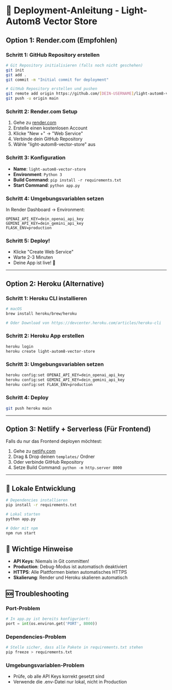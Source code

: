 # 🚀 Deployment-Anleitung - Light-Autom8 Vector Store

## Option 1: Render.com (Empfohlen)

### Schritt 1: GitHub Repository erstellen
```bash
# Git Repository initialisieren (falls noch nicht geschehen)
git init
git add .
git commit -m "Initial commit for deployment"

# GitHub Repository erstellen und pushen
git remote add origin https://github.com/[DEIN-USERNAME]/light-autom8-vector-store.git
git push -u origin main
```

### Schritt 2: Render.com Setup
1. Gehe zu [render.com](https://render.com)
2. Erstelle einen kostenlosen Account
3. Klicke "New +" → "Web Service"
4. Verbinde dein GitHub Repository
5. Wähle "light-autom8-vector-store" aus

### Schritt 3: Konfiguration
- **Name**: `light-autom8-vector-store`
- **Environment**: `Python 3`
- **Build Command**: `pip install -r requirements.txt`
- **Start Command**: `python app.py`

### Schritt 4: Umgebungsvariablen setzen
In Render Dashboard → Environment:
```
OPENAI_API_KEY=dein_openai_api_key
GEMINI_API_KEY=dein_gemini_api_key
FLASK_ENV=production
```

### Schritt 5: Deploy!
- Klicke "Create Web Service"
- Warte 2-3 Minuten
- Deine App ist live! 🎉

---

## Option 2: Heroku (Alternative)

### Schritt 1: Heroku CLI installieren
```bash
# macOS
brew install heroku/brew/heroku

# Oder Download von https://devcenter.heroku.com/articles/heroku-cli
```

### Schritt 2: Heroku App erstellen
```bash
heroku login
heroku create light-autom8-vector-store
```

### Schritt 3: Umgebungsvariablen setzen
```bash
heroku config:set OPENAI_API_KEY=dein_openai_api_key
heroku config:set GEMINI_API_KEY=dein_gemini_api_key
heroku config:set FLASK_ENV=production
```

### Schritt 4: Deploy
```bash
git push heroku main
```

---

## Option 3: Netlify + Serverless (Für Frontend)

Falls du nur das Frontend deployen möchtest:

1. Gehe zu [netlify.com](https://netlify.com)
2. Drag & Drop deinen `templates/` Ordner
3. Oder verbinde GitHub Repository
4. Setze Build Command: `python -m http.server 8000`

---

## 🔧 Lokale Entwicklung

```bash
# Dependencies installieren
pip install -r requirements.txt

# Lokal starten
python app.py

# Oder mit npm
npm run start
```

## 📝 Wichtige Hinweise

- **API Keys**: Niemals in Git committen!
- **Production**: Debug-Modus ist automatisch deaktiviert
- **HTTPS**: Alle Plattformen bieten automatisches HTTPS
- **Skalierung**: Render und Heroku skalieren automatisch

## 🆘 Troubleshooting

### Port-Problem
```python
# In app.py ist bereits konfiguriert:
port = int(os.environ.get('PORT', 8000))
```

### Dependencies-Problem
```bash
# Stelle sicher, dass alle Pakete in requirements.txt stehen
pip freeze > requirements.txt
```

### Umgebungsvariablen-Problem
- Prüfe, ob alle API Keys korrekt gesetzt sind
- Verwende die .env-Datei nur lokal, nicht in Production
